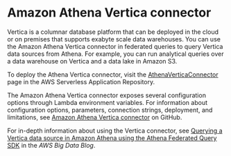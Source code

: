 # Amazon Athena Vertica connector<a name="athena-prebuilt-data-connectors-vertica"></a>

 Vertica is a columnar database platform that can be deployed in the cloud or on premises that supports exabyte scale data warehouses\. You can use the Amazon Athena Vertica connector in federated queries to query Vertica data sources from Athena\. For example, you can run analytical queries over a data warehouse on Vertica and a data lake in Amazon S3\.

To deploy the Athena Vertica connector, visit the [AthenaVerticaConnector](https://console.aws.amazon.com/lambda/home?region=us-east-1#/create/app?applicationId=arn:aws:serverlessrepo:us-east-1:292517598671:applications/AthenaVerticaConnector) page in the AWS Serverless Application Repository\.

The Amazon Athena Vertica connector exposes several configuration options through Lambda environment variables\. For information about configuration options, parameters, connection strings, deployment, and limitations, see [Amazon Athena Vertica connector](https://github.com/awslabs/aws-athena-query-federation/tree/master/athena-vertica) on GitHub\. 

For in\-depth information about using the Vertica connector, see [Querying a Vertica data source in Amazon Athena using the Athena Federated Query SDK](http://aws.amazon.com/blogs/big-data/querying-a-vertica-data-source-in-amazon-athena-using-the-athena-federated-query-sdk/) in the *AWS Big Data Blog*\.